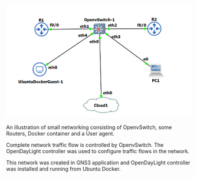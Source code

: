 ![](SDN.png)

An illustration of small networking consisting of OpenvSwitch, some Routers, Docker container and a User agent.

Complete network traffic flow is controlled by OpenvSwitch. The OpenDayLight controller was used to configure traffic flows in the network.

This network was created in GNS3 application and OpenDayLight controller was installed and running from Ubuntu Docker.
